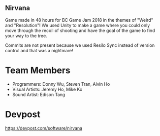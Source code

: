 ## Nirvana
Game made in 48 hours for BC Game Jam 2018 in the themes of "Weird" and "Resolution"! We used Unity to make a game where you could only move through the recoil of shooting and have the goal of the game to find your way to the tree.

Commits are not present because we used Resilo Sync instead of version control and that was a nightmare!

# Team Members
* Programmers: Donny Wu, Steven Tran, Alvin Ho
* Visual Artists: Jeremy Ho, Mike Ko
* Sound Artist: Edison Tang

# Devpost
https://devpost.com/software/nirvana
